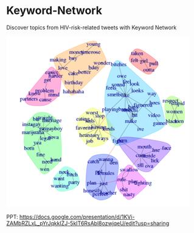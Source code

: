 # Keyword-Network
Discover topics from HIV-risk-related tweets with Keyword Network

![alt text](https://raw.githubusercontent.com/ydj0604/Keyword-Network/master/Screen.Shot.2016-02-25.at.3.12.23.PM.png)

PPT: https://docs.google.com/presentation/d/1KVi-ZAMbRZLxL_pYrJqkkIZJ-5kIT6RsAbl8ozwjqeU/edit?usp=sharing
